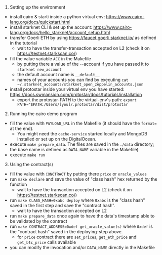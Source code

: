 1) Setting up the environment
* install cairo & starti inside a python virtual env: https://www.cairo-lang.org/docs/quickstart.html
* install starknet CLI & set up the account: https://www.cairo-lang.org/docs/hello_starknet/account_setup.html
* transfer Goerli ETH by using https://faucet.goerli.starknet.io/ as defined in the tutorial
  * wait to have the transfer-transaction accepted on L2 (check it on https://testnet.starkscan.co/)
* fill the value variable `ACC` in the Makefile
  * by putting there a value of the --account if you have passed it to `starknet new_account`
  * the default account name is `__default__`
  * names of your accounts you can find by executing `cat ~/.starknet_accounts/starknet_open_zeppelin_accounts.json`
* install protostar inside your virtual env you have started: https://docs.swmansion.com/protostar/docs/tutorials/installation
  * export the protostar-PATH to the virtual-env's path: `export PATH="$PATH:/Users/[you]/.protostar/dist/protostar`

2) Running the cairo demo program
* fill the value with `PAYLOAD_URL` in the Makefile (it should have the `format=` at the end). 
    * You might need the `cache-service` started locally and MongoDB installed or set up on the DigitalOcean.
* execute `make prepare_data`. The files are saved in the `./data` directory; the base name is defined as `DATA_NAME` variable in the Makefile)
* execute `make run`

3) Using the contract(s)
* fill the value with `CONCTRACT` by putting there `price` or `oracle_values`
* run `make declare` and save the value of "class hash" hex returned by the function
  * wait to have the transaction accepted on L2 (check it on https://testnet.starkscan.co/)
* run `make CLASS_HASH=0xabc deploy` where `0xabc` is the "class hash" saved in the first step and save the "contract hash".
  * wait to have the transaction accepted on L2
* run `make prepare_data` once again to have the data's timestamp able to be validated by the contract
* run `make CONTRACT_ADDRESS=0xdef get_oracle_value(s)` where `0xdef` is the "contract hash" saved in the deploying-step above.
  * for `price` contract there are `set_prices`, `get_eth_price` and `get_btc_price` calls available
* you can modify the invocation and/or `DATA_NAME` directly in the Makefile
